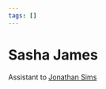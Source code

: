 ```yaml
---
tags: []
---
```

# Sasha James   
   
Assistant to [Jonathan Sims](../Characters/Jonathan%20Sims.md)